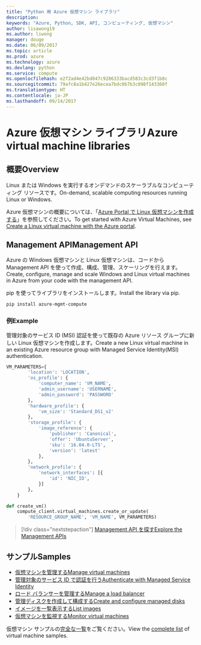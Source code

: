 ```yaml
---
title: "Python 用 Azure 仮想マシン ライブラリ"
description: 
keywords: "Azure, Python, SDK, API, コンピューティング, 仮想マシン"
author: lisawong19
ms.author: liwong
manager: douge
ms.date: 06/09/2017
ms.topic: article
ms.prod: azure
ms.technology: azure
ms.devlang: python
ms.service: compute
ms.openlocfilehash: e2f2ad4e42bd847c9286333bacd583c3cd3f1b8c
ms.sourcegitcommit: 79afc8a1b427e26ecea7bdc0b7b3c898f143360f
ms.translationtype: HT
ms.contentlocale: ja-JP
ms.lasthandoff: 09/14/2017
---
```

# <a name="azure-virtual-machine-libraries"></a><span data-ttu-id="9aa60-103">Azure 仮想マシン ライブラリ</span><span class="sxs-lookup"><span data-stu-id="9aa60-103">Azure virtual machine libraries</span></span>

## <a name="overview"></a><span data-ttu-id="9aa60-104">概要</span><span class="sxs-lookup"><span data-stu-id="9aa60-104">Overview</span></span>

<span data-ttu-id="9aa60-105">Linux または Windows を実行するオンデマンドのスケーラブルなコンピューティング リソースです。</span><span class="sxs-lookup"><span data-stu-id="9aa60-105">On-demand, scalable computing resources running Linux or Windows.</span></span>

<span data-ttu-id="9aa60-106">Azure 仮想マシンの概要については、「[Azure Portal で Linux 仮想マシンを作成する](/azure/virtual-machines/linux/quick-create-portal)」を参照してください。</span><span class="sxs-lookup"><span data-stu-id="9aa60-106">To get started with Azure Virtual Machines, see [Create a Linux virtual machine with the Azure portal](/azure/virtual-machines/linux/quick-create-portal).</span></span>

## <a name="management-api"></a><span data-ttu-id="9aa60-107">Management API</span><span class="sxs-lookup"><span data-stu-id="9aa60-107">Management API</span></span>

<span data-ttu-id="9aa60-108">Azure の Windows 仮想マシンと Linux 仮想マシンは、コードから Management API を使って作成、構成、管理、スケーリングを行えます。</span><span class="sxs-lookup"><span data-stu-id="9aa60-108">Create, configure, manage and scale Windows and Linux virtual machines in Azure from your code with the management API.</span></span>

<span data-ttu-id="9aa60-109">pip を使ってライブラリをインストールします。</span><span class="sxs-lookup"><span data-stu-id="9aa60-109">Install the library via pip.</span></span>

```bash
pip install azure-mgmt-compute 
```   

### <a name="example"></a><span data-ttu-id="9aa60-110">例</span><span class="sxs-lookup"><span data-stu-id="9aa60-110">Example</span></span>

<span data-ttu-id="9aa60-111">管理対象のサービス ID (MSI) 認証を使って既存の Azure リソース グループに新しい Linux 仮想マシンを作成します。</span><span class="sxs-lookup"><span data-stu-id="9aa60-111">Create a new Linux virtual machine in an existing Azure resource group with Managed Service Identity(MSI) authentication.</span></span>

```python
VM_PARAMETERS={
        'location': 'LOCATION',
        'os_profile': {
            'computer_name': 'VM_NAME',
            'admin_username': 'USERNAME',
            'admin_password': 'PASSWORD'
        },
        'hardware_profile': {
            'vm_size': 'Standard_DS1_v2'
        },
        'storage_profile': {
            'image_reference': {
                'publisher': 'Canonical',
                'offer': 'UbuntuServer',
                'sku': '16.04.0-LTS',
                'version': 'latest'
            },
        },
        'network_profile': {
            'network_interfaces': [{
                'id': 'NIC_ID',
            }]
        },
    }

def create_vm()
    compute_client.virtual_machines.create_or_update(
        'RESOURCE_GROUP_NAME', 'VM_NAME', VM_PARAMETERS)
```

> [!div class="nextstepaction"]
> [<span data-ttu-id="9aa60-112">Management API を探す</span><span class="sxs-lookup"><span data-stu-id="9aa60-112">Explore the Management APIs</span></span>](/python/api/overview/azure/virtualmachines/managementlibrary)

## <a name="samples"></a><span data-ttu-id="9aa60-113">サンプル</span><span class="sxs-lookup"><span data-stu-id="9aa60-113">Samples</span></span>

* <span data-ttu-id="9aa60-114">[仮想マシンを管理する][1]</span><span class="sxs-lookup"><span data-stu-id="9aa60-114">[Manage virtual machines][1]</span></span>
* <span data-ttu-id="9aa60-115">[管理対象のサービス ID で認証を行う][2]</span><span class="sxs-lookup"><span data-stu-id="9aa60-115">[Authenticate with Managed Service Identity][2]</span></span>
* <span data-ttu-id="9aa60-116">[ロード バランサーを管理する][3]</span><span class="sxs-lookup"><span data-stu-id="9aa60-116">[Manage a load balancer][3]</span></span>
* <span data-ttu-id="9aa60-117">[管理ディスクを作成して構成する][4]</span><span class="sxs-lookup"><span data-stu-id="9aa60-117">[Create and configure managed disks][4]</span></span>
* <span data-ttu-id="9aa60-118">[イメージを一覧表示する][5]</span><span class="sxs-lookup"><span data-stu-id="9aa60-118">[List images][5]</span></span> 
* <span data-ttu-id="9aa60-119">[仮想マシンを監視する][6]</span><span class="sxs-lookup"><span data-stu-id="9aa60-119">[Monitor virtual machines][6]</span></span>

<span data-ttu-id="9aa60-120">仮想マシン サンプルの[完全な一覧](https://azure.microsoft.com/resources/samples/?platform=python&term=virtual-machines)をご覧ください。</span><span class="sxs-lookup"><span data-stu-id="9aa60-120">View the [complete list](https://azure.microsoft.com/resources/samples/?platform=python&term=virtual-machines) of virtual machine samples.</span></span>

[1]: https://azure.microsoft.com/resources/samples/virtual-machines-python-manage/
[2]: https://github.com/Azure-Samples/resource-manager-python-manage-resources-with-msi
[3]: https://azure.microsoft.com/resources/samples/network-python-manage-loadbalancer
[4]: ../docs-ref-conceptual/python-sdk-azure-samples-managed-disks.md
[5]: ../docs-ref-conceptual/python-sdk-azure-samples-list-images.md
[6]: ../docs-ref-conceptual/python-sdk-azure-samples-monitor-vms.md